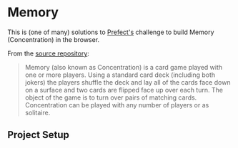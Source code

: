 # Memory

This is (one of many) solutions to [Prefect's](https://www.prefect.io/) challenge to build Memory (Concentration) in the browser.

From the [source repository](https://github.com/PrefectHQ/memory):
 > Memory (also known as Concentration) is a card game played with one or more players. Using a standard card deck (including both jokers) the players shuffle the deck and lay all of the cards face down on a surface and two cards are flipped face up over each turn. The object of the game is to turn over pairs of matching cards. Concentration can be played with any number of players or as solitaire.

 ## Project Setup
 